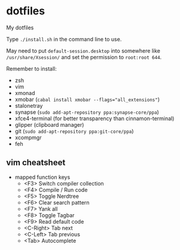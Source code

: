# dotfiles
My dotfiles

Type `./install.sh` in the command line to use.

May need to put `default-session.desktop` into somewhere like `/usr/share/Xsession/` and set the permission to `root:root 644`.

Remember to install:
- zsh
- vim
- xmonad
- xmobar (`cabal install xmobar --flags="all_extensions"`)
- stalonetray
- synapse (`sudo add-apt-repository ppa:synapse-core/ppa`)
- xfce4-terminal (for better transparency than cinnamon-terminal)
- glipper (clipboard manager)
- git (`sudo add-apt-repository ppa:git-core/ppa`)
- xcompmgr
- feh

## vim cheatsheet

- mapped function keys
  - \<F3\>      Switch compiler collection
  - \<F4\>      Compile / Run code
  - \<F5\>      Toggle Nerdtree
  - \<F6\>      Clear search pattern
  - \<F7\>      Yank all
  - \<F8\>      Toggle Tagbar
  - \<F9\>      Read default code
  - \<C-Right\> Tab next
  - \<C-Left\>  Tab previous
  - \<Tab\>     Autocomplete

